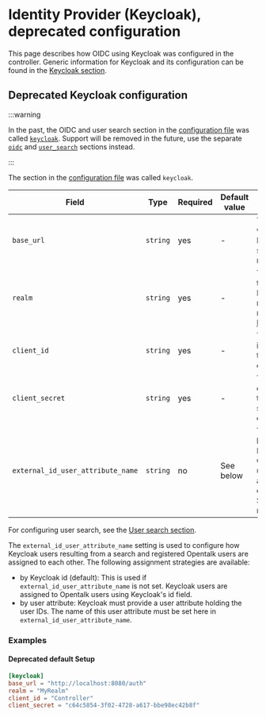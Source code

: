 # Identity Provider (Keycloak), deprecated configuration

This page describes how OIDC using Keycloak was configured in the controller.
Generic information for Keycloak and its configuration can be found in the [Keycloak section](keycloak.md).

## Deprecated Keycloak configuration

:::warning

In the past, the OIDC and user search section in the [configuration file](configuration.md) was called [`keycloak`](#deprecated-keycloak-configuration).
Support will be removed in the future, use the separate [`oidc`](oidc.md#configuration) and [`user_search`](user_search.md#user-search-configuration)
sections instead.

:::

The section in the [configuration file](configuration.md) was called `keycloak`.

| Field                               | Type     | Required | Default value | Description                                                                                                                            |
| ----------------------------------- | -------- | -------- | ------------- | -------------------------------------------------------------------------------------------------------------------------------------- |
| `base_url`                          | `string` | yes      | -             | The URL where the Keycloak server can be reached                                                                                       |
| `realm`                             | `string` | yes      | -             | The name of the default Keycloak realm, read more on [Keycloak](https://www.keycloak.org/docs/latest/server_admin/#configuring-realms) |
| `client_id`                         | `string` | yes      | -             | The unique identifier for the OpenTalk client                                                                                          |
| `client_secret`                     | `string` | yes      | -             | The secret corresponding to the specified client ID                                                                                    |
| `external_id_user_attribute_name`   | `string` | no       | See below     | The attribute by which Keycloak and OpenTalk users are assigned to each other. See below for more details.                             |

For configuring user search, see the [User search section](user_search.md).

The `external_id_user_attribute_name` setting is used to configure how Keycloak users resulting from a search and registered
Opentalk users are assigned to each other.
The following assignment strategies are available:

- by Keycloak id (default): This is used if `external_id_user_attribute_name` is not set. Keycloak users are assigned to
  Opentalk users using Keycloak's id field.
- by user attribute: Keycloak must provide a user attribute holding the user IDs. The name of this user attribute must be
  set here in `external_id_user_attribute_name`.

### Examples

#### Deprecated default Setup

```toml
[keycloak]
base_url = "http://localhost:8080/auth"
realm = "MyRealm"
client_id = "Controller"
client_secret = "c64c5854-3f02-4728-a617-bbe98ec42b8f"
```
